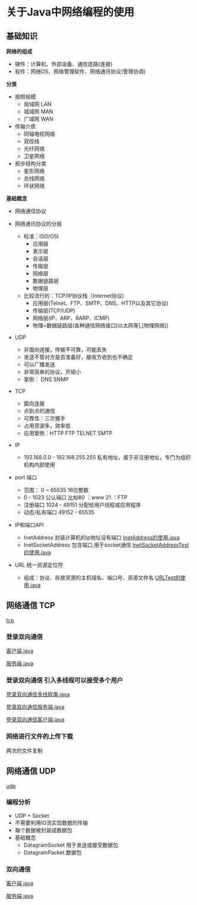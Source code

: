 # 关于Java中网络编程的使用

## 基础知识
**网络的组成**
- 硬件：计算机、外部设备、通信连路(连接)
- 软件：网络OS、网络管理软件、网络通讯协议(管理协调)

**分类**

- 按照规模
  - 局域网 LAN
  - 城域网 MAN
  - 广域网 WAN
- 传输介质
  - 同轴电缆网络
  - 双绞线
  - 光纤网络
  - 卫星网络
- 拓步结构分类
  - 星形网络
  - 总线网络
  - 环状网络



**基础概念**

- 网络通信协议
- 网络通讯协议的分层
  - 标准：ISO/OSI 
    - 应用层
    - 表示层
    - 会话层
    - 传输层
    - 网络层
    - 数据链路层
    - 物理层
  - 比较流行的：TCP/IP协议栈（Internet协议）
    - 应用层(Telnet、FTP、SMTP、DNS、HTTP以及其它协议)
    - 传输层(TCP/UDP)
    - 网络层(IP、ARP、RARP、ICMP)
    - 物理+数据链路层(各种通信网络接口[以太网等],[物理网络])



- UDP
  - 非面向连接，传输不可靠，可能丢失
  - 发送不管对方是否准备好，接收方收到也不确定
  - 可以广播发送
  - 非常简单的协议，开销小
  - 案例： DNS SNMP
- TCP
  - 面向连接
  - 点到点的通信
  - 可靠性：三次握手
  - 占用资源多，效率低
  - 应用案例：HTTP FTP TELNET SMTP
- IP
  - 192.168.0.0 - 192.168.255.255 私有地址，属于非注册地址，专门为组织机构内部使用
- port 端口
  - 范围： 0 ~ 65535   16位整数
  - 0 - 1023  公认端口 比如80 ：www  21 ：FTP
  - 注册端口 1024 - 49151 分配给用户线程或应用程序
  - 动态/私有端口 49152 - 65535
- IP和端口API
  - InetAddress 封装计算机的ip地址没有端口
  [InetAddress的使用.java](base/InetAddressTest.java)
  - InetSocketAddress 包含端口,用于socket通信
  [InetSocketAddressTest的使用.java](base/InetSocketAddressTest.java)
- URL 统一资源定位符
  - 组成：协议、存放资源的主机域名、端口号、资源文件名
[URLTest的使用.java](base/URLTest.java)

## 网络通信 TCP

[tcp](tcp)

### 登录双向通信

[客户端.java](tcp/login/LoginClient.java)

[服务端.java](tcp/login/LoginServer.java)

### 登录双向通信 引入多线程可以接受多个用户

[登录双向通信多线程类.java](tcp/loginThread/LoginThread.java)

[登录双向通信服务端.java](tcp/loginThread/LoginThreadServer.java)

[登录双向通信客户端.java](tcp/loginThread/LoginThreadClient.java)

### 网络进行文件的上传下载

两次的文件复制



## 网络通信 UDP

[udp](udp)

### 编程分析
- UDP + Socket
- 不需要利用IO流实现数据的传输
- 每个数据被封装成数据包
- 基础概念
  - DatagramSocket 用于发送或接受数据包
  - DatagramPacket 数据包

### 双向通信

[客户端.java](udp%2FClientTest.java)

[服务端.java](udp%2FServerTest.java)
